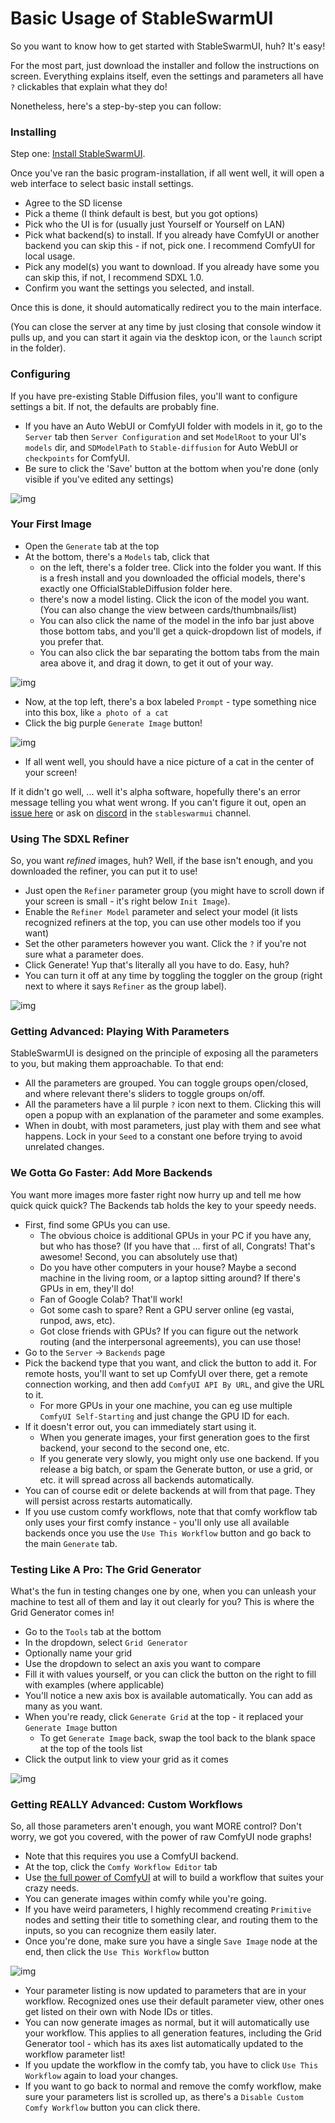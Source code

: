 # Basic Usage of StableSwarmUI

So you want to know how to get started with StableSwarmUI, huh? It's easy!

For the most part, just download the installer and follow the instructions on screen. Everything explains itself, even the settings and parameters all have `?` clickables that explain what they do!

Nonetheless, here's a step-by-step you can follow:

### Installing

Step one: [Install StableSwarmUI](/README.md#installing-on-windows).

Once you've ran the basic program-installation, if all went well, it will open a web interface to select basic install settings.
- Agree to the SD license
- Pick a theme (I think default is best, but you got options)
- Pick who the UI is for (usually just Yourself or Yourself on LAN)
- Pick what backend(s) to install. If you already have ComfyUI or another backend you can skip this - if not, pick one. I recommend ComfyUI for local usage.
- Pick any model(s) you want to download. If you already have some you can skip this, if not, I recommend SDXL 1.0.
- Confirm you want the settings you selected, and install.

Once this is done, it should automatically redirect you to the main interface.

(You can close the server at any time by just closing that console window it pulls up, and you can start it again via the desktop icon, or the `launch` script in the folder).

### Configuring

If you have pre-existing Stable Diffusion files, you'll want to configure settings a bit. If not, the defaults are probably fine.
- If you have an Auto WebUI or ComfyUI folder with models in it, go to the `Server` tab then `Server Configuration` and set `ModelRoot` to your UI's `models` dir, and `SDModelPath` to `Stable-diffusion` for Auto WebUI or `checkpoints` for ComfyUI.
- Be sure to click the 'Save' button at the bottom when you're done (only visible if you've edited any settings)

![img](/docs/images/servermodelpath.png)

### Your First Image

- Open the `Generate` tab at the top
- At the bottom, there's a `Models` tab, click that
    - on the left, there's a folder tree. Click into the folder you want. If this is a fresh install and you downloaded the official models, there's exactly one OfficialStableDiffusion folder here.
    - there's now a model listing. Click the icon of the model you want. (You can also change the view between cards/thumbnails/list)
    - You can also click the name of the model in the info bar just above those bottom tabs, and you'll get a quick-dropdown list of models, if you prefer that.
    - You can also click the bar separating the bottom tabs from the main area above it, and drag it down, to get it out of your way.

![img](/docs/images/draggable.png)

- Now, at the top left, there's a box labeled `Prompt` - type something nice into this box, like `a photo of a cat`
- Click the big purple `Generate Image` button!

![img](/docs/images/yourfirstprompt.png)

- If all went well, you should have a nice picture of a cat in the center of your screen!

If it didn't go well, ... well it's alpha software, hopefully there's an error message telling you what went wrong. If you can't figure it out, open an [issue here](https://github.com/Stability-AI/StableSwarmUI/issues) or ask on [discord](https://discord.gg/stablediffusion) in the `stableswarmui` channel.

### Using The SDXL Refiner

So, you want *refined* images, huh? Well, if the base isn't enough, and you downloaded the refiner, you can put it to use!

- Just open the `Refiner` parameter group (you might have to scroll down if your screen is small - it's right below `Init Image`).
- Enable the `Refiner Model` parameter and select your model (it lists recognized refiners at the top, you can use other models too if you want)
- Set the other parameters however you want.  Click the `?` if you're not sure what a parameter does.
- Click Generate! Yup that's literally all you have to do. Easy, huh?
- You can turn it off at any time by toggling the toggler on the group (right next to where it says `Refiner` as the group label).

![img](/docs/images/refiners.png)

### Getting Advanced: Playing With Parameters

StableSwarmUI is designed on the principle of exposing all the parameters to you, but making them approachable. To that end:
- All the parameters are grouped. You can toggle groups open/closed, and where relevant there's sliders to toggle groups on/off.
- All the parameters have a lil purple `?` icon next to them. Clicking this will open a popup with an explanation of the parameter and some examples.
- When in doubt, with most parameters, just play with them and see what happens. Lock in your `Seed` to a constant one before trying to avoid unrelated changes.

### We Gotta Go Faster: Add More Backends

You want more images more faster right now hurry up and tell me how quick quick quick? The Backends tab holds the key to your speedy needs.
- First, find some GPUs you can use.
    - The obvious choice is additional GPUs in your PC if you have any, but who has those? (If you have that ... first of all, Congrats! That's awesome! Second, you can absolutely use that)
    - Do you have other computers in your house? Maybe a second machine in the living room, or a laptop sitting around? If there's GPUs in em, they'll do!
    - Fan of Google Colab? That'll work!
    - Got some cash to spare? Rent a GPU server online (eg vastai, runpod, aws, etc).
    - Got close friends with GPUs? If you can figure out the network routing (and the interpersonal agreements), you can use those!
- Go to the `Server` -> `Backends` page
- Pick the backend type that you want, and click the button to add it. For remote hosts, you'll want to set up ComfyUI over there, get a remote connection working, and then add `ComfyUI API By URL`, and give the URL to it.
    - For more GPUs in your one machine, you can eg use multiple `ComfyUI Self-Starting` and just change the GPU ID for each.
- If it doesn't error out, you can immediately start using it.
    - When you generate images, your first generation goes to the first backend, your second to the second one, etc.
    - If you generate very slowly, you might only use one backend. If you release a big batch, or spam the Generate button, or use a grid, or etc. it will spread across all backends automatically.
- You can of course edit or delete backends at will from that page. They will persist across restarts automatically.
- If you use custom comfy workflows, note that that comfy workflow tab only uses your first comfy instance - you'll only use all available backends once you use the `Use This Workflow` button and go back to the main `Generate` tab.

### Testing Like A Pro: The Grid Generator

What's the fun in testing changes one by one, when you can unleash your machine to test all of them and lay it out clearly for you? This is where the Grid Generator comes in!
- Go to the `Tools` tab at the bottom
- In the dropdown, select `Grid Generator`
- Optionally name your grid
- Use the dropdown to select an axis you want to compare
- Fill it with values yourself, or you can click the button on the right to fill with examples (where applicable)
- You'll notice a new axis box is available automatically. You can add as many as you want.
- When you're ready, click `Generate Grid` at the top - it replaced your `Generate Image` button
    - To get `Generate Image` back, swap the tool back to the blank space at the top of the tools list
- Click the output link to view your grid as it comes

![img](/docs/images/grids.png)

### Getting REALLY Advanced: Custom Workflows

So, all those parameters aren't enough, you want MORE control? Don't worry, we got you covered, with the power of raw ComfyUI node graphs!

- Note that this requires you use a ComfyUI backend.
- At the top, click the `Comfy Workflow Editor` tab
- Use [the full power of ComfyUI](https://comfyanonymous.github.io/ComfyUI_examples/) at will to build a workflow that suites your crazy needs.
- You can generate images within comfy while you're going.
- If you have weird parameters, I highly recommend creating `Primitive` nodes and setting their title to something clear, and routing them to the inputs, so you can recognize them easily later.
- Once you're done, make sure you have a single `Save Image` node at the end, then click the `Use This Workflow` button

![img](/docs/images/usecomfy.png)

- Your parameter listing is now updated to parameters that are in your workflow. Recognized ones use their default parameter view, other ones get listed on their own with Node IDs or titles.
- You can now generate images as normal, but it will automatically use your workflow. This applies to all generation features, including the Grid Generator tool - which has its axes list automatically updated to the workflow parameter list!
- If you update the workflow in the comfy tab, you have to click `Use This Workflow` again to load your changes.
- If you want to go back to normal and remove the comfy workflow, make sure your parameters list is scrolled up, as there's a `Disable Custom Comfy Workflow` button you can click there.
